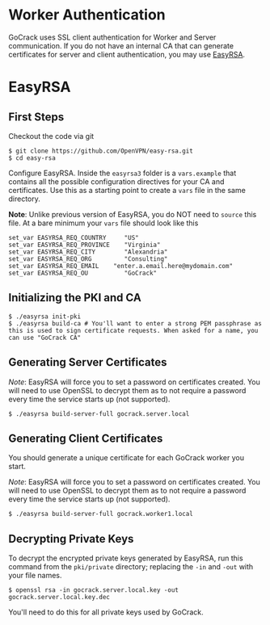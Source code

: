 # Worker Authentication

GoCrack uses SSL client authentication for Worker and Server communication. If you do not have an internal CA that can generate certificates for server and client authentication, you may use [EasyRSA](https://github.com/OpenVPN/easy-rsa).

# EasyRSA

## First Steps

Checkout the code via git

    $ git clone https://github.com/OpenVPN/easy-rsa.git
    $ cd easy-rsa

Configure EasyRSA. Inside the `easyrsa3` folder is a `vars.example` that contains all the possible configuration directives for your CA and certificates. Use this as a starting point to create a `vars` file in the same directory. 

**Note**: Unlike previous version of EasyRSA, you do NOT need to `source` this file. At a bare minimum your `vars` file should look like this

    set_var EASYRSA_REQ_COUNTRY	    "US"
    set_var EASYRSA_REQ_PROVINCE    "Virginia"
    set_var EASYRSA_REQ_CITY	    "Alexandria"
    set_var EASYRSA_REQ_ORG		    "Consulting"
    set_var EASYRSA_REQ_EMAIL	 "enter.a.email.here@mydomain.com"
    set_var EASYRSA_REQ_OU		    "GoCrack"

## Initializing the PKI and CA

    $ ./easyrsa init-pki
    $ ./easyrsa build-ca # You'll want to enter a strong PEM passphrase as this is used to sign certificate requests. When asked for a name, you can use "GoCrack CA"

## Generating Server Certificates

*Note*: EasyRSA will force you to set a password on certificates created. You will need to use OpenSSL to decrypt them as to not require a password every time the service starts up (not supported).

    $ ./easyrsa build-server-full gocrack.server.local

## Generating Client Certificates

You should generate a unique certificate for each GoCrack worker you start.

*Note*: EasyRSA will force you to set a password on certificates created. You will need to use OpenSSL to decrypt them as to not require a password every time the service starts up (not supported).

    $ ./easyrsa build-server-full gocrack.worker1.local

## Decrypting Private Keys

To decrypt the encrypted private keys generated by EasyRSA, run this command from the `pki/private` directory; replacing the `-in` and `-out` with your file names.

    $ openssl rsa -in gocrack.server.local.key -out gocrack.server.local.key.dec

You'll need to do this for all private keys used by GoCrack.